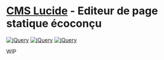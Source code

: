 # [CMS Lucide](http://www.translucide.net) - Editeur de page statique écoconçu

[![jQuery](https://img.shields.io/badge/Licence-MIT-green.svg)]()
[![jQuery](https://img.shields.io/badge/PHP-7.2-lightgrey.svg?colorB=8892bf)](http://php.net/)
[![jQuery](https://img.shields.io/badge/jQuery-3.6-blue.svg?colorB=78cff5)](https://jquery.com/)

WIP
